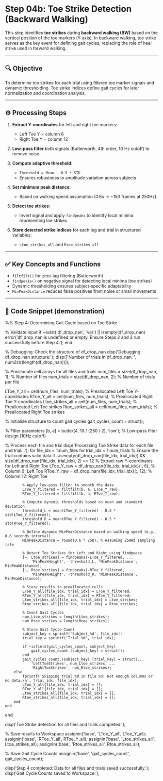 # Step 04b: Toe Strike Detection (Backward Walking)

This step identifies **toe strikes** during **backward walking (BW)** based on the vertical position of the toe markers (Y-axis). In backward walking, toe strike serves as the key event for defining gait cycles, replacing the role of heel strike used in forward walking.

---

## 🔍 Objective

To determine toe strikes for each trial using filtered toe marker signals and dynamic thresholding. Toe strike indices define gait cycles for later normalization and coordination analysis.

---

## ⚙️ Processing Steps

1. **Extract Y-coordinates** for left and right toe markers:
   - Left Toe Y = column 6
   - Right Toe Y = column 12

2. **Low-pass filter** both signals (Butterworth, 4th order, 10 Hz cutoff) to remove noise.

3. **Compute adaptive threshold**:
   - `Threshold = Mean - 0.5 * STD`
   - Ensures robustness to amplitude variation across subjects

4. **Set minimum peak distance**:
   - Based on walking speed assumption (0.6s → ~150 frames at 250Hz)

5. **Detect toe strikes**:
   - Invert signal and apply `findpeaks` to identify local minima representing toe strikes

6. **Store detected strike indices** for each leg and trial in structured variables:
   - `Ltoe_strikes_all` and `Rtoe_strikes_all`

---

## ✅ Key Concepts and Functions

- `filtfilt()` for zero-lag filtering (Butterworth)
- `findpeaks()` on negative signal for detecting local minima (toe strikes)
- Dynamic thresholding ensures subject-specific adaptability
- `MinPeakDistance` reduces false positives from noise or small movements

---

## 🧪 Code Snippet (demonstration)

%% Step 4: Determining Gait Cycle based on Toe Strike

% Validate input
if ~exist('df_drop_nan', 'var') || isempty(df_drop_nan)
    error('df_drop_nan is undefined or empty. Ensure Steps 2 and 3 run successfully before Step 4.');
end

% Debugging: Check the structure of df_drop_nan
disp('Debugging df_drop_nan structure:');
disp(['Number of trials in df_drop_nan: ', num2str(length(df_drop_nan))]);

% Preallocate cell arrays for all files and trials
num_files = size(df_drop_nan, 1); % Number of files
num_trials = size(df_drop_nan, 2); % Number of trials per file

LToe_Y_all = cell(num_files, num_trials); % Preallocated Left Toe Y-coordinates
RToe_Y_all = cell(num_files, num_trials); % Preallocated Right Toe Y-coordinates
Ltoe_strikes_all = cell(num_files, num_trials); % Preallocated Left Toe strikes
Rtoe_strikes_all = cell(num_files, num_trials); % Preallocated Right Toe strikes

% Initialize structure to count gait cycles
gait_cycles_count = struct();

% Filter parameters
[b, a] = butter(4, 10 / (250 / 2), 'low'); % Low-pass filter design (10Hz cutoff)

% Process each file and trial
disp('Processing Toe Strike data for each file and trial...');
for file_idx = 1:num_files
    for trial_idx = 1:num_trials
        % Ensure the trial contains valid data
        if ~isempty(df_drop_nan{file_idx, trial_idx}) && size(df_drop_nan{file_idx, trial_idx}, 2) >= 12
            % Extract raw Y-coordinates for Left and Right Toe
            LToe_Y_raw = df_drop_nan{file_idx, trial_idx}(:, 6); % Column 6: Left Toe
            RToe_Y_raw = df_drop_nan{file_idx, trial_idx}(:, 12); % Column 12: Right Toe

            % Apply low-pass filter to smooth the data
            LToe_Y_filtered = filtfilt(b, a, LToe_Y_raw);
            RToe_Y_filtered = filtfilt(b, a, RToe_Y_raw);

            % Compute dynamic thresholds based on mean and standard deviation
            threshold_L = mean(LToe_Y_filtered) - 0.5 * std(LToe_Y_filtered);
            threshold_R = mean(RToe_Y_filtered) - 0.5 * std(RToe_Y_filtered);

            % Define dynamic MinPeakDistance based on walking speed (e.g., 0.6 seconds interval)
            MinPeakDistance = round(0.6 * 250); % Assuming 250Hz sampling rate

            % Detect Toe Strikes for Left and Right using findpeaks
            [~, Ltoe_strikes] = findpeaks(-LToe_Y_filtered, ...
                'MinPeakHeight', -threshold_L, 'MinPeakDistance', MinPeakDistance);
            [~, Rtoe_strikes] = findpeaks(-RToe_Y_filtered, ...
                'MinPeakHeight', -threshold_R, 'MinPeakDistance', MinPeakDistance);

            % Store results in preallocated cells
            LToe_Y_all{file_idx, trial_idx} = LToe_Y_filtered;
            RToe_Y_all{file_idx, trial_idx} = RToe_Y_filtered;
            Ltoe_strikes_all{file_idx, trial_idx} = Ltoe_strikes;
            Rtoe_strikes_all{file_idx, trial_idx} = Rtoe_strikes;

            % Count Gait Cycles
            num_Ltoe_strikes = length(Ltoe_strikes);
            num_Rtoe_strikes = length(Rtoe_strikes);

            % Store Gait Cycle Count
            subject_key = sprintf('Subject_%d', file_idx);
            trial_key = sprintf('Trial_%d', trial_idx);

            if ~isfield(gait_cycles_count, subject_key)
                gait_cycles_count.(subject_key) = struct();
            end
            gait_cycles_count.(subject_key).(trial_key) = struct(...
                'LeftToeStrikes', num_Ltoe_strikes, ...
                'RightToeStrikes', num_Rtoe_strikes);
        else
            fprintf('Skipping trial %d in file %d: Not enough columns or no data.\n', trial_idx, file_idx);
            LToe_Y_all{file_idx, trial_idx} = [];
            RToe_Y_all{file_idx, trial_idx} = [];
            Ltoe_strikes_all{file_idx, trial_idx} = [];
            Rtoe_strikes_all{file_idx, trial_idx} = [];
        end
    end
end

disp('Toe Strike detection for all files and trials completed.');

% Save results to Workspace
assignin('base', 'LToe_Y_all', LToe_Y_all);
assignin('base', 'RToe_Y_all', RToe_Y_all);
assignin('base', 'Ltoe_strikes_all', Ltoe_strikes_all);
assignin('base', 'Rtoe_strikes_all', Rtoe_strikes_all);

% Save Gait Cycle Counts
assignin('base', 'gait_cycles_count', gait_cycles_count);

disp('Step 4 completed: Data for all files and trials saved successfully.');
disp('Gait Cycle Counts saved to Workspace.');

